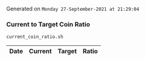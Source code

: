 Generated on `Monday 27-September-2021 at 21:29:04`

### Current to Target Coin Ratio
`current_coin_ratio.sh`

Date|Current|Target|Ratio
---|---|---|---
